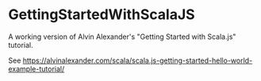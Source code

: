 # GettingStartedWithScalaJS
A working version of Alvin Alexander's "Getting Started with Scala.js" tutorial.

See https://alvinalexander.com/scala/scala.js-getting-started-hello-world-example-tutorial/
